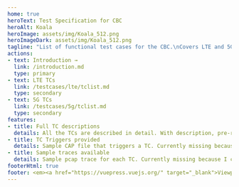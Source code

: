 ```yaml
---
home: true
heroText: Test Specification for CBC
heroAlt: Koala
heroImage: assets/img/Koala_512.png
heroImageDark: assets/img/Koala_512.png
tagline: "List of functional test cases for the CBC.\nCovers LTE and 5G.\nThis document is intended for deployments of CBC in the context of a PWS based on EU-Alert."
actions:
- text: Introduction →
  link: /introduction.md
  type: primary
- text: LTE TCs
  link: /testcases/lte/tclist.md
  type: secondary
- text: 5G TCs
  link: /testcases/5g/tclist.md
  type: secondary
features:
- title: Full TC descriptions
  details: All the TCs are described in detail. With description, pre-requisites, excution and expected result.
- title: TC Triggers provided
  details: Sample CAP file that triggers a TC. Currently missing because I could not get permission from Genasys Inc. Open to add from any collaborator.
- title: Sample traces available
  details: Sample pcap trace for each TC. Currently missing because I could not get permission from Genasys Inc. Open to add from any collaborator.
footerHtml: true 
footer: <em><a href="https://vuepress.vuejs.org/" target="_blank">Viewpress</a> App provided under <a href="https://mit-license.org/" targer="_blank">MIT License</a> &copy; <a href="https://www.linkedin.com/in/raquelmarina/" target="_blank">Raquel Marina Noguera-Oishi</a> &#x1F428;<br>I got interested in CBS during my internship at <a href="https://eu.genasys.com" target="_blank">Genasys II Spain</a> writting automatic tests for their CBE and CBC.</em>
---
```

